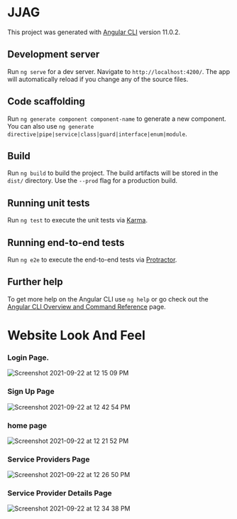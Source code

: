 # JJAG

This project was generated with [Angular CLI](https://github.com/angular/angular-cli) version 11.0.2.

## Development server

Run `ng serve` for a dev server. Navigate to `http://localhost:4200/`. The app will automatically reload if you change any of the source files.

## Code scaffolding

Run `ng generate component component-name` to generate a new component. You can also use `ng generate directive|pipe|service|class|guard|interface|enum|module`.

## Build

Run `ng build` to build the project. The build artifacts will be stored in the `dist/` directory. Use the `--prod` flag for a production build.

## Running unit tests

Run `ng test` to execute the unit tests via [Karma](https://karma-runner.github.io).

## Running end-to-end tests

Run `ng e2e` to execute the end-to-end tests via [Protractor](http://www.protractortest.org/).

## Further help

To get more help on the Angular CLI use `ng help` or go check out the [Angular CLI Overview and Command Reference](https://angular.io/cli) page.

# Website Look And Feel

### Login Page.

![Screenshot 2021-09-22 at 12 15 09 PM](https://user-images.githubusercontent.com/79961545/134295566-10c6fcc6-9d5d-47d7-8c2d-35e37ed539cc.png)

### Sign Up Page

![Screenshot 2021-09-22 at 12 42 54 PM](https://user-images.githubusercontent.com/79961545/134299015-0995eb60-7880-4aed-ae54-4b9126c839f5.png)


### home page

![Screenshot 2021-09-22 at 12 21 52 PM](https://user-images.githubusercontent.com/79961545/134296383-c86bf963-6fdf-4a53-b538-fda4c804beb8.png)

### Service Providers Page

![Screenshot 2021-09-22 at 12 26 50 PM](https://user-images.githubusercontent.com/79961545/134297082-1cede974-92d1-4f35-987e-c6a313572b54.png)

### Service Provider Details Page

![Screenshot 2021-09-22 at 12 34 38 PM](https://user-images.githubusercontent.com/79961545/134298092-c8e61598-3c99-4bdd-9d73-fd8aea1aa586.png)


